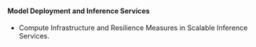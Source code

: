 #### Model Deployment and Inference Services 

- Compute Infrastructure and Resilience Measures in Scalable Inference Services. 

